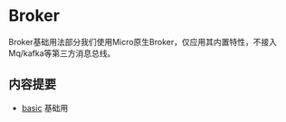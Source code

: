 # Broker

Broker基础用法部分我们使用Micro原生Broker，仅应用其内置特性，不接入Mq/kafka等第三方消息总线。

## 内容提要

- [basic](./basic) 基础用